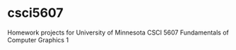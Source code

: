 # csci5607
Homework projects for University of Minnesota CSCI 5607 Fundamentals of Computer Graphics 1

